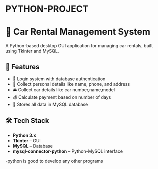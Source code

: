 # PYTHON-PROJECT
# 🚗 Car Rental Management System

A Python-based desktop GUI application for managing car rentals, built using Tkinter and MySQL.



## 🔧 Features

- 🔐 Login system with database authentication
- 📄 Collect personal details like name, phone, and address
- 🚘 Collect car details like car number,name,model 
- 💰 Calculate payment based on number of days
- 💾 Stores all data in MySQL database


## 🛠️ Tech Stack

- **Python 3.x**
- **Tkinter** – GUI
- **MySQL** – Database
- **mysql-connector-python** – Python-MySQL interface
 

-python is good to develop any other programs 





